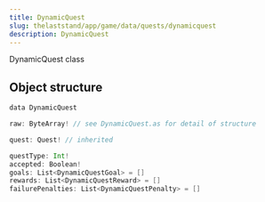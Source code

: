 ```yaml
---
title: DynamicQuest
slug: thelaststand/app/game/data/quests/dynamicquest
description: DynamicQuest
---
```


DynamicQuest class

## Object structure

```scala
data DynamicQuest

raw: ByteArray! // see DynamicQuest.as for detail of structure

quest: Quest! // inherited

questType: Int!
accepted: Boolean!
goals: List<DynamicQuestGoal> = []
rewards: List<DynamicQuestReward> = []
failurePenalties: List<DynamicQuestPenalty> = []

```

